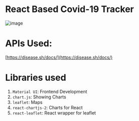 # React Based Covid-19 Tracker

![image](https://github.com/devarsh-mavani-19/ReactCovidTracker/assets/55136047/db00a273-ce0c-4b3e-977f-6ba8a32fc900)

# APIs Used:
[https://disease.sh/docs/](https://disease.sh/docs/)

# Libraries used
1. `Material UI`: Frontend Development
2. `chart.js`: Showing Charts
3. `leaflet`: Maps
4. `react-chartjs-2`: Charts for React
5. `react-leaflet`: React wrapper for leaflet
